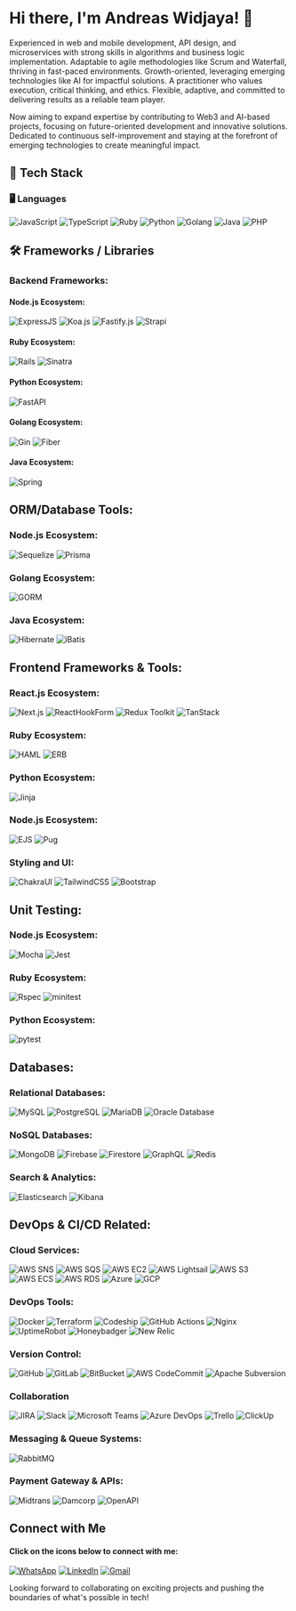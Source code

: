# Hi there, I'm Andreas Widjaya! 👋
Experienced in web and mobile development, API design, and microservices with strong skills in algorithms and business logic implementation. Adaptable to agile methodologies like Scrum and Waterfall, thriving in fast-paced environments. Growth-oriented, leveraging emerging technologies like AI for impactful solutions. A practitioner who values execution, critical thinking, and ethics. Flexible, adaptive, and committed to delivering results as a reliable team player.

Now aiming to expand expertise by contributing to Web3 and AI-based projects, focusing on future-oriented development and innovative solutions. Dedicated to continuous self-improvement and staying at the forefront of emerging technologies to create meaningful impact.

## 🚀 Tech Stack
### 🖥️ Languages
![JavaScript](https://img.shields.io/badge/-JavaScript-F7DF1E?logo=javascript&logoColor=black&style=for-the-badge)
![TypeScript](https://img.shields.io/badge/typescript-%23007ACC.svg?style=for-the-badge&logo=typescript&logoColor=white) 
![Ruby](https://img.shields.io/badge/-Ruby-CC342D?logo=ruby&logoColor=white&style=for-the-badge)
![Python](https://img.shields.io/badge/-Python-3776AB?logo=python&logoColor=white&style=for-the-badge)
![Golang](https://img.shields.io/badge/-Golang-00ADD8?logo=go&logoColor=white&style=for-the-badge)
![Java](https://img.shields.io/badge/-Java-007396?logo=java&logoColor=white&style=for-the-badge)
![PHP](https://img.shields.io/badge/-PHP-777BB4?logo=php&logoColor=white&style=for-the-badge)

## 🛠️ Frameworks / Libraries
### Backend Frameworks:
#### Node.js Ecosystem: 
![ExpressJS](https://img.shields.io/badge/-ExpressJS-F7DF1E?logo=express&logoColor=white&style=for-the-badge)
![Koa.js](https://img.shields.io/badge/-Koa.js-5B1F1F?logo=koa&logoColor=white&style=for-the-badge)
![Fastify.js](https://img.shields.io/badge/-Fastify.js-00B8D9?logo=fastify&logoColor=white&style=for-the-badge)
![Strapi](https://img.shields.io/badge/-Strapi-2F2E8B?logo=strapi&logoColor=white&style=for-the-badge)

#### Ruby Ecosystem: 
![Rails](https://img.shields.io/badge/-Rails-CC0000?logo=ruby-on-rails&logoColor=white&style=for-the-badge)
![Sinatra](https://img.shields.io/badge/-Sinatra-FFFFF0?logo=sinatra&logoColor=white&style=for-the-badge)

#### Python Ecosystem: 
![FastAPI](https://img.shields.io/badge/-FastAPI-009688?logo=fastapi&logoColor=white&style=for-the-badge)

#### Golang Ecosystem: 
![Gin](https://img.shields.io/badge/-Gin-blue?logo=gin&logoColor=white&style=for-the-badge)
![Fiber](https://img.shields.io/badge/-Fiber-6B49A1?logo=fiber&logoColor=white&style=for-the-badge)

#### Java Ecosystem: 
![Spring](https://img.shields.io/badge/spring-%236DB33F.svg?style=for-the-badge&logo=spring&logoColor=white) 

## ORM/Database Tools:
### Node.js Ecosystem: 
![Sequelize](https://img.shields.io/badge/-Sequelize-52B0E7?logo=Sequelize&logoColor=white&style=for-the-badge)
![Prisma](https://img.shields.io/badge/Prisma-3982CE?style=for-the-badge&logo=Prisma&logoColor=white)

### Golang Ecosystem: 
![GORM](https://img.shields.io/badge/-GORM-5D6A5E?logo=go&logoColor=white&style=for-the-badge)

### Java Ecosystem: 
![Hibernate](https://img.shields.io/badge/Hibernate-59666C?style=for-the-badge&logo=Hibernate&logoColor=white)
![iBatis](https://img.shields.io/badge/-iBatis-52B0E7?logo=apache&logoColor=white&style=for-the-badge)

## Frontend Frameworks & Tools:
### React.js Ecosystem: 
![Next.js](https://img.shields.io/badge/-Next.js-000000?logo=next.js&logoColor=white&style=for-the-badge)
![ReactHookForm](https://img.shields.io/badge/ReactHookForm-%23EC5990.svg?style=for-the-badge&logo=reacthookform&logoColor=white)
![Redux Toolkit](https://img.shields.io/badge/-Redux%20Toolkit-593d88?logo=redux&logoColor=white&style=for-the-badge)
![TanStack](https://img.shields.io/badge/-TanStack-00D8E9?logo=tanstack&logoColor=white&style=for-the-badge)

### Ruby Ecosystem: 
![HAML](https://img.shields.io/badge/HAML-%233a3a3a.svg?style=for-the-badge&logo=haml&logoColor=white)
![ERB](https://img.shields.io/badge/ERB-4B4B4B?style=for-the-badge&logo=ruby&logoColor=white)

### Python Ecosystem: 
![Jinja](https://img.shields.io/badge/jinja-white.svg?style=for-the-badge&logo=jinja&logoColor=black)

### Node.js Ecosystem: 
![EJS](https://img.shields.io/badge/ejs-%23B4CA65.svg?style=for-the-badge&logo=ejs&logoColor=black)
![Pug](https://img.shields.io/badge/Pug-5B1F1F.svg?style=for-the-badge&logo=pug&logoColor=white)

### Styling and UI: 
![ChakraUI](https://img.shields.io/badge/chakra-%234ED1C5.svg?style=for-the-badge&logo=chakraui&logoColor=white)
![TailwindCSS](https://img.shields.io/badge/-Tailwind%20CSS-38B2AC?logo=tailwind-css&logoColor=white&style=for-the-badge)
![Bootstrap](https://img.shields.io/badge/-Bootstrap-7952B3?logo=bootstrap&logoColor=white&style=for-the-badge)

## Unit Testing:
### Node.js Ecosystem: 
![Mocha](https://img.shields.io/badge/-Mocha-8D6748?logo=mocha&logoColor=white&style=for-the-badge)
![Jest](https://img.shields.io/badge/-Jest-15b4ed?logo=jest&logoColor=white&style=for-the-badge)

### Ruby Ecosystem: 
![Rspec](https://img.shields.io/badge/rspec-red.svg?style=for-the-badge&logo=rspec&logoColor=white)
![minitest](https://img.shields.io/badge/-minitest-3B3838?logo=ruby&logoColor=white&style=for-the-badge)

### Python Ecosystem: 
![pytest](https://img.shields.io/badge/pytest-%230A0FFF.svg?style=for-the-badge&logo=pytest&logoColor=white)

## Databases:
### Relational Databases: 
![MySQL](https://img.shields.io/badge/-MySQL-4479A1?logo=mysql&logoColor=white&style=for-the-badge)
![PostgreSQL](https://img.shields.io/badge/-PostgreSQL-4169E1?logo=postgresql&logoColor=white&style=for-the-badge)
![MariaDB](https://img.shields.io/badge/MariaDB-003545?style=for-the-badge&logo=mariadb&logoColor=white)
![Oracle Database](https://img.shields.io/badge/Oracle%20Database-F80000?logo=oracle&logoColor=white&style=for-the-badge)

### NoSQL Databases: 
![MongoDB](https://img.shields.io/badge/MongoDB-%234ea94b.svg?style=for-the-badge&logo=mongodb&logoColor=white)
![Firebase](https://img.shields.io/badge/-Firebase-FFCA28?logo=firebase&logoColor=black&style=for-the-badge)
![Firestore](https://img.shields.io/badge/-Firestore-FFCA28?logo=firebase&logoColor=black&style=for-the-badge)
![GraphQL](https://img.shields.io/badge/-GraphQL-E10098?logo=graphql&logoColor=white&style=for-the-badge)
![Redis](https://img.shields.io/badge/redis-%23DD0031.svg?style=for-the-badge&logo=redis&logoColor=white)

### Search & Analytics: 
![Elasticsearch](https://img.shields.io/badge/elasticsearch-%23004BB5.svg?style=for-the-badge&logo=elasticsearch&logoColor=white)
![Kibana](https://img.shields.io/badge/kibana-%231204CC.svg?style=for-the-badge&logo=kibana&logoColor=white)

## DevOps & CI/CD Related:
### Cloud Services: 
![AWS SNS](https://img.shields.io/badge/AWS%20SNS-232F3E?logo=amazon-aws&logoColor=white&style=for-the-badge)
![AWS SQS](https://img.shields.io/badge/AWS%20SQS-232F3E?logo=amazon-aws&logoColor=white&style=for-the-badge)
![AWS EC2](https://img.shields.io/badge/AWS%20EC2-FF9900?logo=amazon-aws&logoColor=white&style=for-the-badge)
![AWS Lightsail](https://img.shields.io/badge/AWS%20Lightsail-FF9900?logo=amazon-aws&logoColor=white&style=for-the-badge)
![AWS S3](https://img.shields.io/badge/AWS%20S3-569A31?logo=amazon-aws&logoColor=white&style=for-the-badge)
![AWS ECS](https://img.shields.io/badge/AWS%20ECS-232F3E?logo=amazon-aws&logoColor=white&style=for-the-badge)
![AWS RDS](https://img.shields.io/badge/AWS%20RDS-232F3E?logo=amazon-aws&logoColor=white&style=for-the-badge)
![Azure](https://img.shields.io/badge/-Azure-0078D4?logo=microsoft-azure&logoColor=white&style=for-the-badge)
![GCP](https://img.shields.io/badge/-GCP-4285F4?logo=google-cloud&logoColor=white&style=for-the-badge)

### DevOps Tools: 
![Docker](https://img.shields.io/badge/-Docker-2496ED?logo=docker&logoColor=white&style=for-the-badge)
![Terraform](https://img.shields.io/badge/terraform-%235835CC.svg?style=for-the-badge&logo=terraform&logoColor=white)
![Codeship](https://img.shields.io/badge/Codeship-0079C1?style=for-the-badge&logo=codeship&logoColor=white)
![GitHub Actions](https://img.shields.io/badge/-GitHub%20Actions-2088FF?logo=github-actions&logoColor=white&style=for-the-badge)
![Nginx](https://img.shields.io/badge/nginx-009639?style=for-the-badge&logo=nginx&logoColor=white)
![UptimeRobot](https://img.shields.io/badge/UptimeRobot-%23000?style=for-the-badge&logo=uptimerobot&logoColor=white)
![Honeybadger](https://img.shields.io/badge/Honeybadger-FFCC00?style=for-the-badge&logo=honeybadger&logoColor=white)
![New Relic](https://img.shields.io/badge/New%20Relic-00A8E8?style=for-the-badge&logo=newrelic&logoColor=white)

### Version Control: 
![GitHub](https://img.shields.io/badge/github-%23121011.svg?style=for-the-badge&logo=github&logoColor=white)
![GitLab](https://img.shields.io/badge/gitlab-%23181717.svg?style=for-the-badge&logo=gitlab&logoColor=white)
![BitBucket](https://img.shields.io/badge/bitbucket-%230047B3.svg?style=for-the-badge&logo=bitbucket&logoColor=white)
![AWS CodeCommit](https://img.shields.io/badge/-AWS%20CodeCommit-2F9CFE?logo=amazon-aws&logoColor=white&style=for-the-badge)
![Apache Subversion](https://img.shields.io/badge/-Apache%20Subversion-809CC8?logo=apache-subversion&logoColor=white&style=for-the-badge)

### Collaboration
![JIRA](https://img.shields.io/badge/jira-%230A0FFF.svg?style=for-the-badge&logo=jira&logoColor=white)
![Slack](https://img.shields.io/badge/slack-%234A154B.svg?style=for-the-badge&logo=slack&logoColor=white)
![Microsoft Teams](https://img.shields.io/badge/microsoft%20teams-%23007A8C.svg?style=for-the-badge&logo=microsoftteams&logoColor=white)
![Azure DevOps](https://img.shields.io/badge/azure%20devops-%23007A7C.svg?style=for-the-badge&logo=azuredevops&logoColor=white)
![Trello](https://img.shields.io/badge/Trello-%23026AA7.svg?style=for-the-badge&logo=Trello&logoColor=white)
![ClickUp](https://img.shields.io/badge/ClickUp-7D5A5A?style=for-the-badge&logo=clickup&logoColor=white)

### Messaging & Queue Systems: 
![RabbitMQ](https://img.shields.io/badge/RabbitMQ-FF6600?style=for-the-badge&logo=rabbitmq&logoColor=white)

### Payment Gateway & APIs: 
![Midtrans](https://img.shields.io/badge/Midtrans-F57D00?style=for-the-badge&logo=midtrans&logoColor=white)
![Damcorp](https://img.shields.io/badge/Damcorp-FFBA00?style=for-the-badge&logo=damcorp&logoColor=white)
![OpenAPI](https://img.shields.io/badge/OpenAPI-%23032E41.svg?style=for-the-badge&logo=openapi&logoColor=white)

##  Connect with Me
#### Click on the icons below to connect with me:
[![WhatsApp](https://img.shields.io/badge/WhatsApp-25D366?style=for-the-badge&logo=whatsapp&logoColor=white)](https://wa.me/6281310889887)
[![LinkedIn](https://img.shields.io/badge/LinkedIn-0077B5?style=for-the-badge&logo=linkedin&logoColor=white)](https://www.linkedin.com/in/andreas-widjaya-88b161170)
[![Gmail](https://img.shields.io/badge/Gmail-D14836?style=for-the-badge&logo=gmail&logoColor=white)](mailto:andreaswidjaya1@gmail.com)

<!---
<h2>🌐 Connect with Me</h2>
<p>Click on the icons below to connect with me:</p>

<a href="https://linkedin.com/in/your-profile" target="_blank" title="Connect with me on LinkedIn" style="text-decoration: none;">
  <img src="https://img.shields.io/badge/LinkedIn-0A66C2?style=for-the-badge&logo=linkedin&logoColor=white" alt="LinkedIn Badge">
</a>
<a href="https://wa.me/6281310889887" target="_blank" title="Message me on WhatsApp" style="text-decoration: none;">
  <img src="https://img.shields.io/badge/WhatsApp-25D366?style=for-the-badge&logo=whatsapp&logoColor=white" alt="WhatsApp Badge">
</a>
<a href="mailto:andreaswidjaya1@gmail.com" target="_blank" title="Message me on Gmail" style="text-decoration: none;">
  <img src="https://img.shields.io/badge/Gmail-D14836?style=for-the-badge&logo=gmail&logoColor=white" alt="Gmail Badge">
</a>
--->
Looking forward to collaborating on exciting projects and pushing the boundaries of what's possible in tech!
